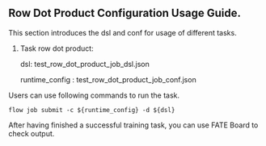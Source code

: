 ## Row Dot Product Configuration Usage Guide.

This section introduces the dsl and conf for usage of different tasks.

1. Task row dot product:

    dsl: test_row_dot_product_job_dsl.json

    runtime_config : test_row_dot_product_job_conf.json

Users can use following commands to run the task.

    flow job submit -c ${runtime_config} -d ${dsl}

After having finished a successful training task, you can use FATE Board to check output. 